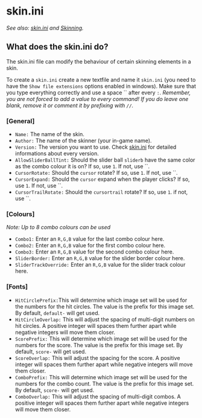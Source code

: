 # skin.ini

*See also: [skin.ini](https://osu.ppy.sh/wiki/Skinning/skin.ini) and [Skinning](https://osu.ppy.sh/help/wiki/Skinning).*

## What does the skin.ini do?

The skin.ini file can modify the behaviour of certain skinning elements in a skin.

To create a `skin.ini` create a new textfile and name it `skin.ini` (you need to have the `Show file extensions` options enabled in windows). Make sure that you type everything correctly and use a space `` after every `:`. *Remember, you are not forced to add a value to every command! If you do leave one blank, remove it or comment it by prefixing with `//`.*

### [General]

+ `Name:` The name of the skin.
+ `Author:` The name of the skinner (your in-game name).
+ `Version:` The version you want to use. Check [skin.ini](https://osu.ppy.sh/help/wiki/Skinning/skin.ini#versions) for detailed informations about every version.
+ `AllowSliderBallTint:` Should the slider ball `sliderb` have the same color as the combo colour it is on? If so, use `1`. If not, use ``.
+ `CursorRotate:` Should the `cursor` rotate? If so, use `1`. If not, use ``.
+ `CursorExpand:` Should the `cursor` expand when the player clicks? If so, use `1`. If not, use ``.
+ `CursorTrailRotate:` Should the `cursortrail` rotate? If so, use `1`. if not, use ``.

### [Colours]

*Note: Up to 8 combo colours can be used*

+ `Combo1:` Enter an `R,G,B` value for the last combo colour here.
+ `Combo2:` Enter an `R,G,B` value for the first combo colour here.
+ `Combo3:` Enter an `R,G,B` value for the second combo colour here.
+ `SliderBorder:` Enter an `R,G,B` value for the slider border colour here.
+ `SliderTrackOverride:` Enter an `R,G,B` value for the slider track colour here.

### [Fonts]

+ `HitCirclePrefix:`This will determine which image set will be used for the numbers for the hit circles. The value is the prefix for this image set. By default, `default-` will get used.
+ `HitCircleOverlap:` This will adjust the spacing of multi-digit numbers on hit circles. A positive integer will spaces them further apart while negative integers will move them closer.
+ `ScorePrefix:` This will determine which image set will be used for the numbers for the score. The value is the prefix for this image set. By default, `score-` will get used.
+ `ScoreOverlap:` This will adjust the spacing for the score. A positive integer will spaces them further apart while negative integers will move them closer.
+ `ComboPrefix:` This will determine which image set will be used for the numbers for the combo count. The value is the prefix for this image set. By default, `score-` will get used.
+ `ComboOverlap:` This will adjust the spacing of multi-digit combos. A positive integer will spaces them further apart while negative integers will move them closer.